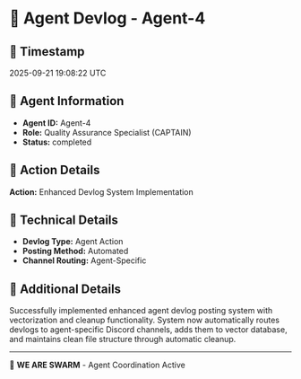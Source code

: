 # 🤖 Agent Devlog - Agent-4

## 📅 Timestamp
2025-09-21 19:08:22 UTC

## 🎯 Agent Information
- **Agent ID:** Agent-4
- **Role:** Quality Assurance Specialist (CAPTAIN)
- **Status:** completed

## 📝 Action Details
**Action:** Enhanced Devlog System Implementation

## 🔧 Technical Details
- **Devlog Type:** Agent Action
- **Posting Method:** Automated
- **Channel Routing:** Agent-Specific

## 📄 Additional Details
Successfully implemented enhanced agent devlog posting system with vectorization and cleanup functionality. System now automatically routes devlogs to agent-specific Discord channels, adds them to vector database, and maintains clean file structure through automatic cleanup.

---
🐝 **WE ARE SWARM** - Agent Coordination Active
